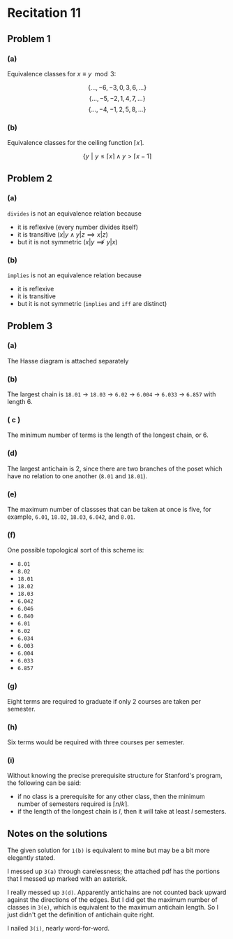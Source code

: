 # Recitation 11

## Problem 1

### (a)
Equivalence classes for $x \equiv y \mod 3$:

$$\{...,-6,-3,0,3,6,...\}$$
$$\{...,-5,-2,1,4,7,...\}$$
$$\{...,-4,-1,2,5,8,...\}$$

### (b)
Equivalence classes for the ceiling function $\lceil x \rceil$.

$$\{y \,\, |\,\, y \leq \lceil x \rceil \wedge y > \lceil x-1 \rceil$$

## Problem 2
### (a)
`divides` is not an equivalence relation because
  * it is reflexive (every number divides itself)
  * it is transitive ($x | y \wedge y | z \implies x | z$)
  * but it is not symmetric ($x | y \not \implies y | x$)

### (b)
`implies` is not an equivalence relation because
  * it is reflexive
  * it is transitive
  * but it is not symmetric (`implies` and `iff` are distinct)

## Problem 3
### (a)
The Hasse diagram is attached separately

### (b)
The largest chain is `18.01` $\rightarrow$ `18.03` $\rightarrow$ `6.02` $\rightarrow$ `6.004` $\rightarrow$ `6.033` $\rightarrow$ `6.857` with length 6.

### ( c )
The minimum number of terms is the length of the longest chain, or 6.

### (d)
The largest antichain is 2, since there are two branches of the poset which have no relation to one another (`8.01` and `18.01`).

### (e)
The maximum number of classses that can be taken at once is five, for example, `6.01`, `18.02`, `18.03`, `6.042`, and `8.01`.

### (f)
One possible topological sort of this scheme is:
  * `8.01`
  * `8.02`
  * `18.01`
  * `18.02`
  * `18.03`
  * `6.042`
  * `6.046`
  * `6.840`
  * `6.01`
  * `6.02`
  * `6.034`
  * `6.003`
  * `6.004`
  * `6.033`
  * `6.857`

### (g)
Eight terms are required to graduate if only 2 courses are taken per semester.

### (h)
Six terms would be required with three courses per semester.

### (i)
Without knowing the precise prerequisite structure for Stanford's program, the following can be said:
  * if no class is a prerequisite for any other class, then the minimum number of semesters required is $\lceil n/k \rceil$.
  * if the length of the longest chain is $l$, then it will take at least $l$ semesters.


## Notes on the solutions
The given solution for `1(b)` is equivalent to mine but may be a bit more elegantly stated.

I messed up `3(a)` through carelessness; the attached pdf has the portions that I messed up marked with an asterisk.

I really messed up `3(d)`. Apparently antichains are not counted back upward against the directions of the edges. But I did get the maximum number of classes in `3(e)`, which is equivalent to the maximum antichain length. So I just didn't get the definition of antichain quite right.

I nailed `3(i)`, nearly word-for-word.
